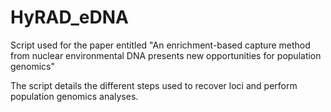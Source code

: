 # HyRAD_eDNA

Script used for the paper entitled "An enrichment-based capture method from nuclear environmental DNA
presents new opportunities for population genomics"

The script details the different steps used to recover loci and perform population genomics analyses.

